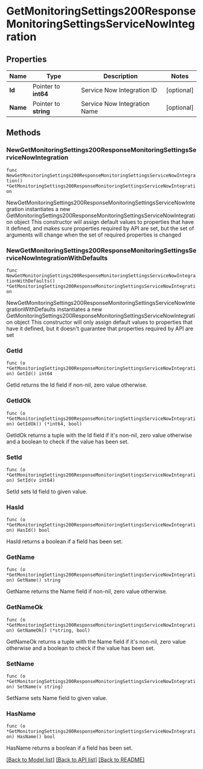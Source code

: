 # GetMonitoringSettings200ResponseMonitoringSettingsServiceNowIntegration

## Properties

Name | Type | Description | Notes
------------ | ------------- | ------------- | -------------
**Id** | Pointer to **int64** | Service Now Integration ID | [optional] 
**Name** | Pointer to **string** | Service Now Integration Name | [optional] 

## Methods

### NewGetMonitoringSettings200ResponseMonitoringSettingsServiceNowIntegration

`func NewGetMonitoringSettings200ResponseMonitoringSettingsServiceNowIntegration() *GetMonitoringSettings200ResponseMonitoringSettingsServiceNowIntegration`

NewGetMonitoringSettings200ResponseMonitoringSettingsServiceNowIntegration instantiates a new GetMonitoringSettings200ResponseMonitoringSettingsServiceNowIntegration object
This constructor will assign default values to properties that have it defined,
and makes sure properties required by API are set, but the set of arguments
will change when the set of required properties is changed

### NewGetMonitoringSettings200ResponseMonitoringSettingsServiceNowIntegrationWithDefaults

`func NewGetMonitoringSettings200ResponseMonitoringSettingsServiceNowIntegrationWithDefaults() *GetMonitoringSettings200ResponseMonitoringSettingsServiceNowIntegration`

NewGetMonitoringSettings200ResponseMonitoringSettingsServiceNowIntegrationWithDefaults instantiates a new GetMonitoringSettings200ResponseMonitoringSettingsServiceNowIntegration object
This constructor will only assign default values to properties that have it defined,
but it doesn't guarantee that properties required by API are set

### GetId

`func (o *GetMonitoringSettings200ResponseMonitoringSettingsServiceNowIntegration) GetId() int64`

GetId returns the Id field if non-nil, zero value otherwise.

### GetIdOk

`func (o *GetMonitoringSettings200ResponseMonitoringSettingsServiceNowIntegration) GetIdOk() (*int64, bool)`

GetIdOk returns a tuple with the Id field if it's non-nil, zero value otherwise
and a boolean to check if the value has been set.

### SetId

`func (o *GetMonitoringSettings200ResponseMonitoringSettingsServiceNowIntegration) SetId(v int64)`

SetId sets Id field to given value.

### HasId

`func (o *GetMonitoringSettings200ResponseMonitoringSettingsServiceNowIntegration) HasId() bool`

HasId returns a boolean if a field has been set.

### GetName

`func (o *GetMonitoringSettings200ResponseMonitoringSettingsServiceNowIntegration) GetName() string`

GetName returns the Name field if non-nil, zero value otherwise.

### GetNameOk

`func (o *GetMonitoringSettings200ResponseMonitoringSettingsServiceNowIntegration) GetNameOk() (*string, bool)`

GetNameOk returns a tuple with the Name field if it's non-nil, zero value otherwise
and a boolean to check if the value has been set.

### SetName

`func (o *GetMonitoringSettings200ResponseMonitoringSettingsServiceNowIntegration) SetName(v string)`

SetName sets Name field to given value.

### HasName

`func (o *GetMonitoringSettings200ResponseMonitoringSettingsServiceNowIntegration) HasName() bool`

HasName returns a boolean if a field has been set.


[[Back to Model list]](../README.md#documentation-for-models) [[Back to API list]](../README.md#documentation-for-api-endpoints) [[Back to README]](../README.md)


